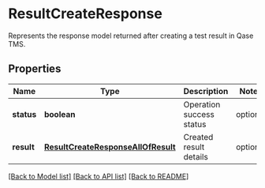 # ResultCreateResponse

Represents the response model returned after creating a test result in Qase TMS.

## Properties

Name | Type | Description | Notes
------------ | ------------- | ------------- | -------------
**status** | **boolean** | Operation success status | optional
**result** | [**ResultCreateResponseAllOfResult**](ResultCreateResponseAllOfResult.md) | Created result details | optional

[[Back to Model list]](../README.md#documentation-for-models) [[Back to API list]](../README.md#documentation-for-api-endpoints) [[Back to README]](../README.md)
